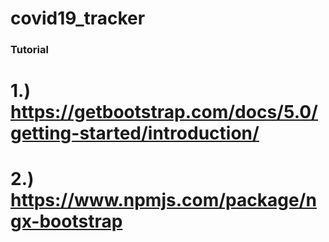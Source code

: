 # covid19_tracker

### Tutorial

# 1.) https://getbootstrap.com/docs/5.0/getting-started/introduction/
# 2.) https://www.npmjs.com/package/ngx-bootstrap